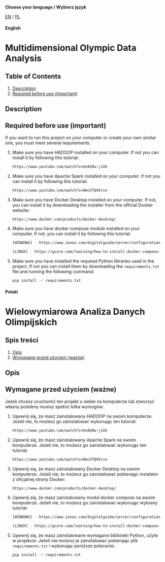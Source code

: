 **Choose your language / Wybierz język**

[EN](#english) / [PL](#polski)

#### English

# Multidimensional Olympic Data Analysis

## Table of Contents

1. [Description](#description)
2. [Required before use (important)](#required-before-use-(important))

## Description



## Required before use (important)

If you want to run this project on your computer or create your own similar one, you must meet several requirements:

1. Make sure you have HADOOP installed on your computer. If not you can install it by following this tutorial:
   ```sh
   https://www.youtube.com/watch?v=knAS0w-jiUk
   ```

2. Make sure you have Apache Spark installed on your computer. If not you can install it by following this tutorial:
   ```sh
   https://www.youtube.com/watch?v=OmcSTQVkrvo
   ```
3. Make sure you have Docker Desktop installed on your computer. If not, you can install it by downloading the installer from the official Docker website:
   ```sh
   https://www.docker.com/products/docker-desktop/
   ```

4. Make sure you have docker compose module installed on your computer. If not, you can install it by following this tutorial:
   ```sh
   [WINDOWS] - https://www.ionos.com/digitalguide/server/configuration/install-docker-compose-on-windows/

   [LINUX] - https://gcore.com/learning/how-to-install-docker-compose-on-linux/
   ```
5. Make sure you have installed the required Python libraries used in the project. If not you can install them by downloading the `requirements.txt` file and running the following command:
   ```sh
   pip install -r requirements.txt
   ```



#### Polski

# Wielowymiarowa Analiza Danych Olimpijskich

## Spis treści

1. [Opis](#opis)
2. [Wymagane przed użyciem (ważne)](#wymagane-przed-użyciem-(ważne))

## Opis



## Wymagane przed użyciem (ważne)

Jeżeli chcesz uruchomić ten projekt u siebie na komputerze lub stworzyć własny podobny musisz spełnić kilka wymogów:

1. Upewnij się, że masz zainstalowany HADOOP na swoim komputerze. Jeżeli nie, to możesz go zainstalować wykonując ten tutorial:
   ```sh
   https://www.youtube.com/watch?v=knAS0w-jiUk
   ```

2. Upewnij się, że masz zainstalowany Apache Spark na swoim komputerze. Jeżeli nie, to możesz go zainstalować wykonując ten tutorial:
   ```sh
   https://www.youtube.com/watch?v=OmcSTQVkrvo
   ```

3. Upewnij się, że masz zainstalowany Docker Desktop na swoim komputerze. Jeżeli nie, to możesz go zainstalować pobierając instalator z oficjalnej strony Docker:
   ```sh
   https://www.docker.com/products/docker-desktop/
   ```

4. Upewnij się, że masz zainstalowany moduł docker compose na swoim komputerze. Jeżeli nie, to możesz go zainstalować wykonując wybrany tutorial:
   ```sh
   [WINDOWS] - https://www.ionos.com/digitalguide/server/configuration/install-docker-compose-on-windows/

   [LINUX] - https://gcore.com/learning/how-to-install-docker-compose-on-linux/
   ```

5. Upewnij się, że masz zainstalowane wymagane biblioteki Python, użyte w projekcie. Jeżeli nie możesz je zainstalować pobierając plik `requirements.txt` i wykonując poniższe polecenie:
   ```sh
   pip install -r requirements.txt
   ```
